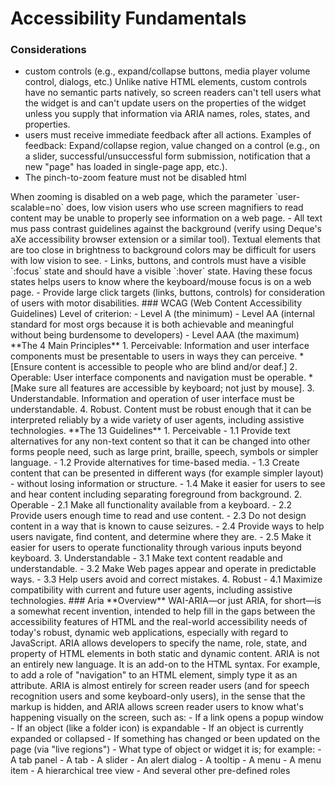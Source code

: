 # Accessibility Fundamentals
### Considerations
- custom controls (e.g., expand/collapse buttons, media player volume control, dialogs, etc.) Unlike native HTML elements, custom controls have no semantic parts natively, so screen readers can't tell users what the widget is and can't update users on the properties of the widget unless you supply that information via ARIA names, roles, states, and properties.
- users must receive immediate feedback after all actions. Examples of feedback: Expand/collapse region, value changed on a control (e.g., on a slider, successful/unsuccessful form submission, notification that a new "page" has loaded in single-page app, etc.).
- The pinch-to-zoom feature must not be disabled
html
<meta name="viewport" content="user-scalable=no">
When zooming is disabled on a web page, which the parameter `user-scalable=no` does, low vision users who use screen magnifiers to read content may be unable to properly see information on a web page.
- All text mus pass contrast guidelines against the background (verify using Deque's aXe accessibility browser extension or a similar tool). Textual elements that are too close in brightness to background colors may be difficult for users with low vision to see. 
- Links, buttons, and controls must have a visible `:focus` state and should have a visible `:hover` state. Having these focus states helps users to know where the keyboard/mouse focus is on a web page.
- Provide large click targets (links, buttons, controls) for consideration of users with motor disabilities. 
### WCAG (Web Content Accessibility Guidelines)
Level of criterion: 
- Level A (the minimum)
- Level AA (internal standard for most orgs because it is both achievable and meaningful without being burdensome to developers)
- Level AAA (the maximum)
**The 4 Main Principles**
1. Perceivable: Information and user interface components must be presentable to users in ways they can perceive. *[Ensure content is accessible to people who are blind and/or deaf.]
2. Operable: User interface components and navigation must be operable. *[Make sure all features are accessible by keyboard; not just by mouse].
3. Understandable. Information and operation of user interface must be understandable.
4. Robust. Content must be robust enough that it can be interpreted reliably by a wide variety of user agents, including assistive technologies.
**The 13 Guidelines**
1. Perceivable
- 1.1 Provide text alternatives for any non-text content so that it can be changed into other forms people need, such as large print, braille, speech, symbols or simpler language.
- 1.2 Provide alternatives for time-based media.
- 1.3 Create content that can be presented in different ways (for example simpler layout) - without losing information or structure.
- 1.4 Make it easier for users to see and hear content including separating foreground from background.
2. Operable
- 2.1 Make all functionality available from a keyboard.
- 2.2 Provide users enough time to read and use content.
- 2.3 Do not design content in a way that is known to cause seizures.
- 2.4 Provide ways to help users navigate, find content, and determine where they are.
- 2.5 Make it easier for users to operate functionality through various inputs beyond keyboard.
3. Understandable 
- 3.1 Make text content readable and understandable.
- 3.2 Make Web pages appear and operate in predictable ways.
- 3.3 Help users avoid and correct mistakes.
4. Robust 
- 4.1 Maximize compatibility with current and future user agents, including assistive technologies.
### Aria 
**Overview** 
WAI-ARIA—or just ARIA, for short—is a somewhat recent invention, intended to help fill in the gaps between the accessibility features of HTML and the real-world accessibility needs of today's robust, dynamic web applications, especially with regard to JavaScript. ARIA allows developers to specify the name, role, state, and property of HTML elements in both static and dynamic content. ARIA is not an entirely new language. It is an add-on to the HTML syntax. For example, to add a role of "navigation" to an HTML element, simply type it as an attribute.
ARIA is almost entirely for screen reader users (and for speech recognition users and some keyboard-only users), in the sense that the markup is hidden, and ARIA allows screen reader users to know what's happening visually on the screen, such as: 
- If a link opens a popup window
- If an object (like a folder icon) is expandable
- If an object is currently expanded or collapsed
- If something has changed or been updated on the page (via "live regions")
- What type of object or widget it is; for example:
  - A tab panel
  - A tab
  - A slider
  - An alert dialog
  - A tooltip
  - A menu
  - A menu item
  - A hierarchical tree view
  - And several other pre-defined roles